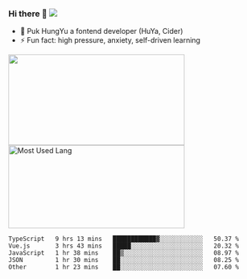 ### Hi there 👋   ![](https://komarev.com/ghpvc/?username=trojan0523&color=ff69b4&label=PV+Since+2020-1-1)

 - 🔭 Puk HungYu a fontend developer (HuYa, Cider)
 - ⚡ Fun fact: high pressure, anxiety, self-driven learning 

 <img align="left" width="350px" height="180px" src="https://github-readme-stats.vercel.app/api?username=trojan0523&show_icons=true&icon_color=199861&count_private=true" />
 
 <img width="350px" height="165px" alt="Most Used Lang" src="https://github-readme-stats.vercel.app/api/top-langs/?username=trojan0523&layout=compact"/>
 

 <!--START_SECTION:waka-->
```text
TypeScript   9 hrs 13 mins   ████████████▓░░░░░░░░░░░░   50.37 % 
Vue.js       3 hrs 43 mins   █████░░░░░░░░░░░░░░░░░░░░   20.32 % 
JavaScript   1 hr 38 mins    ██▒░░░░░░░░░░░░░░░░░░░░░░   08.97 % 
JSON         1 hr 30 mins    ██░░░░░░░░░░░░░░░░░░░░░░░   08.25 % 
Other        1 hr 23 mins    ██░░░░░░░░░░░░░░░░░░░░░░░   07.60 % 
```
<!--END_SECTION:waka-->

 
<!--
**Trojan0523/Trojan0523** is a ✨ _special_ ✨ repository because its `README.md` (this file) appears on your GitHub profile.

Here are some ideas to get you started:

- 👯 looking to collaborate on where? i don`t know
- 🤔 I’m looking for help with ...
- 💬 Ask me about ...
- 📫 How to reach me: ...
- 😄 Pronouns: ...
- ⚡ Fun fact: ...
![](https://komarev.com/ghpvc/?username=trojan0523)
-->
